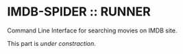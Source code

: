 # IMDB-SPIDER :: RUNNER

Command Line Interface for searching movies on IMDB site.

This part is _under constraction_.

